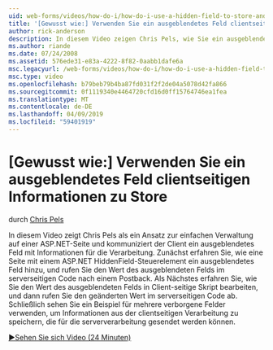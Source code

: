 ```yaml
---
uid: web-forms/videos/how-do-i/how-do-i-use-a-hidden-field-to-store-and-manipulate-client-side-information
title: '[Gewusst wie:] Verwenden Sie ein ausgeblendetes Feld clientseitigen Informationen zu Store | Microsoft-Dokumentation'
author: rick-anderson
description: In diesem Video zeigen Chris Pels, wie Sie ein ausgeblendetes Feld als ein Ansatz für die einfache Verwaltung auf einer ASP.NET-Seite und für die clientseitige Kommunikation verwenden...
ms.author: riande
ms.date: 07/24/2008
ms.assetid: 576ede31-e83a-4222-8f82-0aabb1dafe6a
msc.legacyurl: /web-forms/videos/how-do-i/how-do-i-use-a-hidden-field-to-store-and-manipulate-client-side-information
msc.type: video
ms.openlocfilehash: b79beb79b4ba87fd031f2f2de04a5078d42fa866
ms.sourcegitcommit: 0f1119340e4464720cfd16d0ff15764746ea1fea
ms.translationtype: MT
ms.contentlocale: de-DE
ms.lasthandoff: 04/09/2019
ms.locfileid: "59401919"
---
```

# <a name="how-do-i-use-a-hidden-field-to-store-and-manipulate-client-side-information"></a>[Gewusst wie:] Verwenden Sie ein ausgeblendetes Feld clientseitigen Informationen zu Store

durch [Chris Pels](https://twitter.com/chrispels)

In diesem Video zeigt Chris Pels als ein Ansatz zur einfachen Verwaltung auf einer ASP.NET-Seite und kommuniziert der Client ein ausgeblendetes Feld mit Informationen für die Verarbeitung. Zunächst erfahren Sie, wie eine Seite mit einem ASP.NET HiddenField-Steuerelement ein ausgeblendetes Feld hinzu, und rufen Sie den Wert des ausgeblendeten Felds im serverseitigen Code nach einem Postback. Als Nächstes erfahren Sie, wie Sie den Wert des ausgeblendeten Felds in Client-seitige Skript bearbeiten, und dann rufen Sie den geänderten Wert im serverseitigen Code ab. Schließlich sehen Sie ein Beispiel für mehrere verborgene Felder verwenden, um Informationen aus der clientseitigen Verarbeitung zu speichern, die für die serververarbeitung gesendet werden können.

[&#9654;Sehen Sie sich Video (24 Minuten)](https://channel9.msdn.com/Blogs/ASP-NET-Site-Videos/how-do-i-use-a-hidden-field-to-store-and-manipulate-client-side-information)
